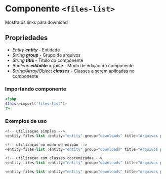 # Componente `<files-list>`
Mostra os links para download
  
## Propriedades
- *Entity **entity*** - Entidade
- *String **group*** - Grupo de arquivos
- *String **title*** - Título do componente
- *Boolean **editable** = false* - Modo de edição do componente
- *String/Array/Object **classes*** - Classes a serem aplicadas no componente

### Importando componente
```PHP
<?php 
$this->import('files-list');
?>
```
### Exemplos de uso
```PHP
<!-- utilizaçao simples -->
<entity-files-list :entity="entity" group="downloads" title="Arquivos para download"></entity-files-list>

<!-- utilizaçao no modo de edição -->
<entity-files-list :entity="entity" group="downloads" title="Arquivos para download" editable></entity-files-list>

<!-- utilizaçao com classes costumizadas -->
<entity-files-list :entity="entity" group="downloads" title="Arquivos para download" classes="classe-unica"></entity-files-list>

<entity-files-list :entity="entity" group="downloads" title="Arquivos para download" :classes="['classe-um', 'classe-dois']"></entity-files-list>
```

